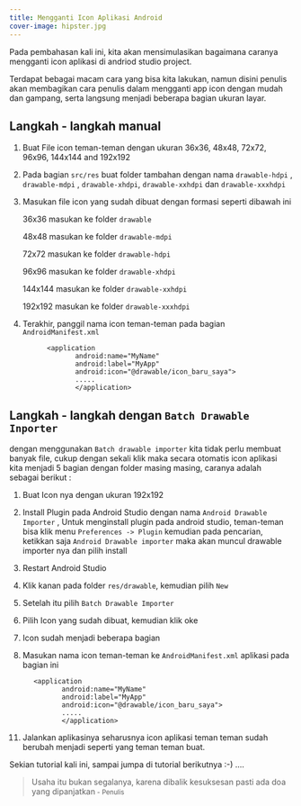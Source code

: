 ```yaml
---
title: Mengganti Icon Aplikasi Android
cover-image: hipster.jpg
---
```


Pada pembahasan kali ini, kita akan mensimulasikan bagaimana caranya mengganti icon aplikasi di andriod studio project.
<!--more-->

Terdapat bebagai macam cara yang bisa kita lakukan, namun disini penulis akan membagikan cara penulis dalam mengganti app icon dengan mudah dan gampang, serta langsung menjadi beberapa bagian ukuran layar.

## Langkah - langkah manual ##

1. Buat File icon teman-teman dengan ukuran 36x36, 48x48, 72x72, 96x96, 144x144 and 192x192

2. Pada bagian `src/res` buat folder tambahan dengan nama `drawable-hdpi` , `drawable-mdpi` , `drawable-xhdpi`, `drawable-xxhdpi` dan `drawable-xxxhdpi`

3. Masukan file icon yang sudah dibuat dengan formasi seperti dibawah ini

   36x36 masukan ke folder `drawable`

   48x48 masukan ke folder `drawable-mdpi`

   72x72 masukan ke folder `drawable-hdpi`

   96x96 masukan ke folder `drawable-xhdpi`

   144x144 masukan ke folder `drawable-xxhdpi`

   192x192 masukan ke folder `drawable-xxxhdpi` 

4. Terakhir, panggil nama icon teman-teman pada bagian `AndroidManifest.xml`

   ```manifest
         <application
                android:name="MyName"
                android:label="MyApp"
                android:icon="@drawable/icon_baru_saya">
                .....
                </application>
   ```

## Langkah - langkah dengan `Batch Drawable Inporter` ##

dengan menggunakan `Batch drawable importer` kita tidak perlu membuat banyak file, cukup dengan sekali klik maka secara otomatis icon aplikasi kita menjadi 5 bagian dengan folder masing masing, caranya adalah sebagai berikut :

1. Buat Icon nya dengan ukuran 192x192

2. Install Plugin pada Android Studio dengan nama `Android Drawable Importer` , Untuk menginstall plugin pada android studio, teman-teman bisa klik menu `Preferences -> Plugin` kemudian pada pencarian, ketikkan saja `Android Drawable importer` maka akan muncul drawable importer nya dan pilih install
   
3. Restart Android Studio

4. Klik kanan pada folder `res/drawable`, kemudian pilih `New`
   
5. Setelah itu pilih `Batch Drawable Importer`
   
6. Pilih Icon yang sudah dibuat, kemudian klik oke
   
7. Icon sudah menjadi beberapa bagian 
   
8.  Masukan nama icon teman-teman ke `AndroidManifest.xml` aplikasi pada bagian ini
   
   ```manifest
         <application
                android:name="MyName"
                android:label="MyApp"
                android:icon="@drawable/icon_baru_saya">
                .....
                </application>
   ```
   
11. Jalankan aplikasinya seharusnya icon aplikasi teman teman sudah berubah menjadi seperti yang teman teman buat.



Sekian tutorial kali ini, sampai jumpa di tutorial berikutnya :-) ....








>Usaha itu bukan segalanya, karena dibalik kesuksesan pasti ada doa yang dipanjatkan<small> - Penulis</small>